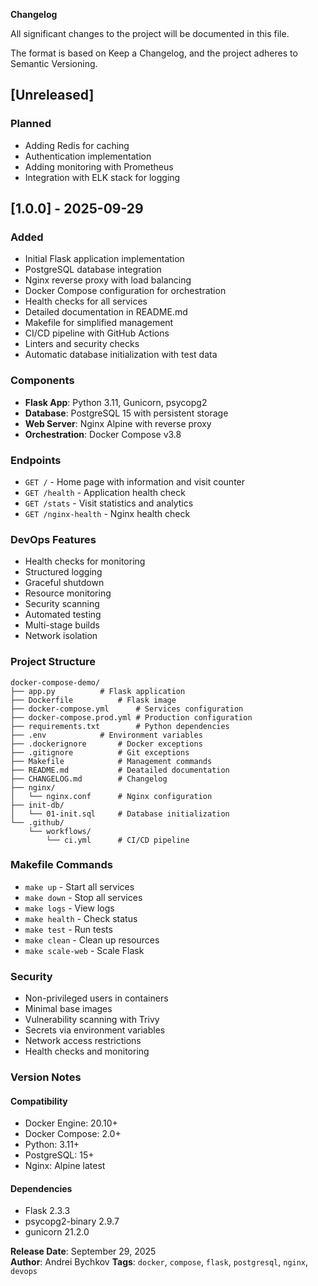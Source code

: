 **Changelog**

All significant changes to the project will be documented in this file.

The format is based on Keep a Changelog, and the project adheres to Semantic Versioning.

## [Unreleased]

### Planned
* Adding Redis for caching
* Authentication implementation
* Adding monitoring with Prometheus
* Integration with ELK stack for logging

## [1.0.0] - 2025-09-29

### Added
* Initial Flask application implementation
* PostgreSQL database integration
* Nginx reverse proxy with load balancing
* Docker Compose configuration for orchestration
* Health checks for all services
* Detailed documentation in README.md
* Makefile for simplified management
* CI/CD pipeline with GitHub Actions
* Linters and security checks
* Automatic database initialization with test data

### Components
* **Flask App**: Python 3.11, Gunicorn, psycopg2
* **Database**: PostgreSQL 15 with persistent storage
* **Web Server**: Nginx Alpine with reverse proxy
* **Orchestration**: Docker Compose v3.8

### Endpoints
* `GET /` - Home page with information and visit counter
* `GET /health` - Application health check
* `GET /stats` - Visit statistics and analytics
* `GET /nginx-health` - Nginx health check

### DevOps Features
* Health checks for monitoring
* Structured logging
* Graceful shutdown
* Resource monitoring
* Security scanning
* Automated testing
* Multi-stage builds
* Network isolation

### Project Structure

```
docker-compose-demo/
├── app.py			# Flask application
├── Dockerfile			# Flask image
├── docker-compose.yml		# Services configuration
├── docker-compose.prod.yml	# Production configuration
├── requirements.txt		# Python dependencies
├── .env			# Environment variables
├── .dockerignore		# Docker exceptions
├── .gitignore			# Git exceptions
├── Makefile			# Management commands
├── README.md			# Deatailed documentation 
├── CHANGELOG.md		# Changelog
├── nginx/
│   └── nginx.conf		# Nginx configuration
├── init-db/
│   └── 01-init.sql		# Database initialization
└── .github/
    └── workflows/
        └── ci.yml		# CI/CD pipeline
```

### Makefile Commands
* `make up` - Start all services
* `make down` - Stop all services
* `make logs` - View logs
* `make health` - Check status
* `make test` - Run tests
* `make clean` - Clean up resources
* `make scale-web` - Scale Flask

### Security
* Non-privileged users in containers
* Minimal base images
* Vulnerability scanning with Trivy
* Secrets via environment variables
* Network access restrictions
* Health checks and monitoring

### Version Notes

#### Compatibility
* Docker Engine: 20.10+
* Docker Compose: 2.0+
* Python: 3.11+
* PostgreSQL: 15+
* Nginx: Alpine latest

#### Dependencies
* Flask 2.3.3
* psycopg2-binary 2.9.7
* gunicorn 21.2.0

**Release Date**: September 29, 2025  
**Author**: Andrei Bychkov
**Tags**: `docker`, `compose`, `flask`, `postgresql`, `nginx`, `devops`
